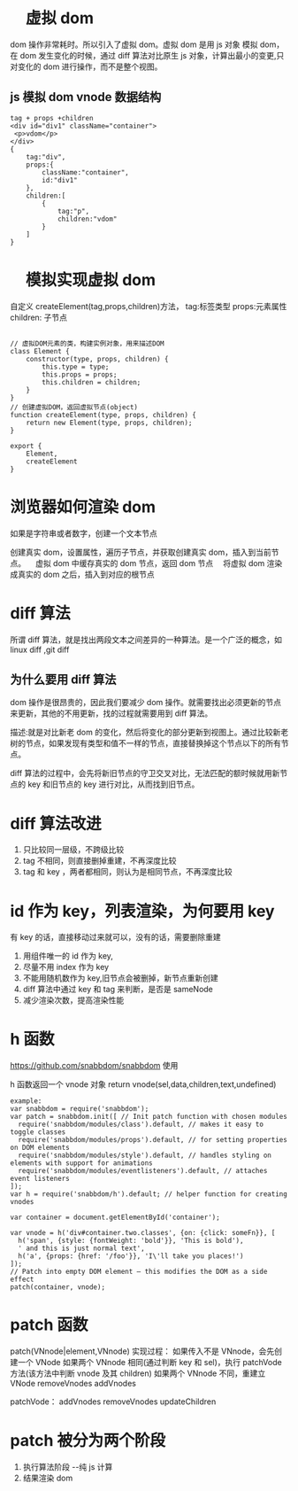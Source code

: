 # 　虚拟 dom

dom 操作非常耗时。所以引入了虚拟 dom。虚拟 dom 是用 js 对象 模拟 dom，在 dom 发生变化的时候，通过 diff 算法对比原生 js 对象，计算出最小的变更,只对变化的 dom 进行操作，而不是整个视图。

## js 模拟 dom vnode 数据结构

```
tag + props +children
<div id="div1" className="container">
 <p>vdom</p>
</div>
{
    tag:"div",
    props:{
        className:"container",
        id:"div1"
    },
    children:[
        {
            tag:"p",
            children:"vdom"
        }
    ]
}
```

# 　模拟实现虚拟 dom

自定义 createElement(tag,props,children)方法，
tag:标签类型
props:元素属性
children: 子节点

```

// 虚拟DOM元素的类，构建实例对象，用来描述DOM
class Element {
    constructor(type, props, children) {
        this.type = type;
        this.props = props;
        this.children = children;
    }
}
// 创建虚拟DOM，返回虚拟节点(object)
function createElement(type, props, children) {
    return new Element(type, props, children);
}

export {
    Element,
    createElement
}
```

# 浏览器如何渲染 dom

如果是字符串或者数字，创建一个文本节点

创建真实 dom，设置属性，遍历子节点，并获取创建真实 dom，插入到当前节点。
　虚拟 dom 中缓存真实的 dom 节点，返回 dom 节点
　将虚拟 dom 渲染成真实的 dom 之后，插入到对应的根节点

# diff 算法

所谓 diff 算法，就是找出两段文本之间差异的一种算法。是一个广泛的概念，如 linux diff ,git diff

## 为什么要用 diff 算法

dom 操作是很昂贵的，因此我们要减少 dom 操作。就需要找出必须更新的节点来更新，其他的不用更新，找的过程就需要用到 diff 算法。

描述:就是对比新老 dom 的变化，然后将变化的部分更新到视图上。通过比较新老树的节点，如果发现有类型和值不一样的节点，直接替换掉这个节点以下的所有节点。

diff 算法的过程中，会先将新旧节点的守卫交叉对比，无法匹配的额时候就用新节点的 key 和旧节点的 key 进行对比，从而找到旧节点。

# diff 算法改进

1. 只比较同一层级，不跨级比较
2. tag 不相同，则直接删掉重建，不再深度比较
3. tag 和 key ，两者都相同，则认为是相同节点，不再深度比较

# id 作为 key，列表渲染，为何要用 key

有 key 的话，直接移动过来就可以，没有的话，需要删除重建

1.  用组件唯一的 id 作为 key,
2.  尽量不用 index 作为 key
3.  不能用随机数作为 key,旧节点会被删掉，新节点重新创建
4.  diff 算法中通过 key 和 tag 来判断，是否是 sameNode
5.  减少渲染次数，提高渲染性能

# h 函数

https://github.com/snabbdom/snabbdom 使用

h 函数返回一个 vnode 对象
return vnode(sel,data,children,text,undefined)

```
example:
var snabbdom = require('snabbdom');
var patch = snabbdom.init([ // Init patch function with chosen modules
  require('snabbdom/modules/class').default, // makes it easy to toggle classes
  require('snabbdom/modules/props').default, // for setting properties on DOM elements
  require('snabbdom/modules/style').default, // handles styling on elements with support for animations
  require('snabbdom/modules/eventlisteners').default, // attaches event listeners
]);
var h = require('snabbdom/h').default; // helper function for creating vnodes

var container = document.getElementById('container');

var vnode = h('div#container.two.classes', {on: {click: someFn}}, [
  h('span', {style: {fontWeight: 'bold'}}, 'This is bold'),
  ' and this is just normal text',
  h('a', {props: {href: '/foo'}}, 'I\'ll take you places!')
]);
// Patch into empty DOM element – this modifies the DOM as a side effect
patch(container, vnode);
```

# patch 函数

patch(VNnode|element,VNnode)
实现过程：
如果传入不是 VNnode，会先创建一个 VNode
如果两个 VNnode 相同(通过判断 key 和 sel)，执行 patchVode 方法(该方法中判断 vnode 及其 children)
如果两个 VNnode 不同，重建立 VNode removeVnodes addVnodes

patchVode：
addVnodes removeVnodes
updateChildren

# patch 被分为两个阶段

1. 执行算法阶段 --纯 js 计算
2. 结果渲染 dom
